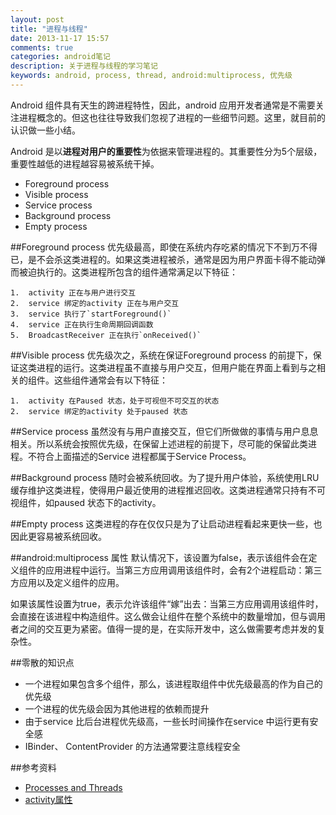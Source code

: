 ```yaml
---
layout: post
title: "进程与线程"
date: 2013-11-17 15:57
comments: true
categories: android笔记
description: 关于进程与线程的学习笔记
keywords: android, process, thread, android:multiprocess, 优先级
---
```


Android 组件具有天生的跨进程特性，因此，android 应用开发者通常是不需要关注进程概念的。但这也往往导致我们忽视了进程的一些细节问题。这里，就目前的认识做一些小结。

Android 是以**进程对用户的重要性**为依据来管理进程的。其重要性分为5个层级，重要性越低的进程越容易被系统干掉。

-   Foreground process
-   Visible process
-   Service process
-   Background process
-   Empty process

##Foreground process
优先级最高，即使在系统内存吃紧的情况下不到万不得已，是不会杀这类进程的。如果这类进程被杀，通常是因为用户界面卡得不能动弹而被迫执行的。这类进程所包含的组件通常满足以下特征：

    1.  activity 正在与用户进行交互
    2.  service 绑定的activity 正在与用户交互
    3.  service 执行了`startForeground()`
    4.  service 正在执行生命周期回调函数
    5.  BroadcastReceiver 正在执行`onReceived()`

##Visible process
优先级次之，系统在保证Foreground process 的前提下，保证这类进程的运行。这类进程虽不直接与用户交互，但用户能在界面上看到与之相关的组件。这些组件通常会有以下特征：

    1.  activity 在Paused 状态，处于可视但不可交互的状态
    2.  service 绑定的activity 处于paused 状态

##Service process
虽然没有与用户直接交互，但它们所做做的事情与用户息息相关。所以系统会按照优先级，在保留上述进程的前提下，尽可能的保留此类进程。不符合上面描述的Service 进程都属于Service Process。

##Background process
随时会被系统回收。为了提升用户体验，系统使用LRU 缓存维护这类进程，使得用户最近使用的进程推迟回收。这类进程通常只持有不可视组件，如paused 状态下的activity。

##Empty process
这类进程的存在仅仅只是为了让启动进程看起来更快一些，也因此更容易被系统回收。

##android:multiprocess 属性
默认情况下，该设置为false，表示该组件会在定义组件的应用进程中运行。当第三方应用调用该组件时，会有2个进程启动：第三方应用以及定义组件的应用。

如果该属性设置为true，表示允许该组件“嫁”出去：当第三方应用调用该组件时，会直接在该进程中构造组件。这么做会让组件在整个系统中的数量增加，但与调用者之间的交互更为紧密。值得一提的是，在实际开发中，这么做需要考虑并发的复杂性。

##零散的知识点

*   一个进程如果包含多个组件，那么，该进程取组件中优先级最高的作为自己的优先级
*   一个进程的优先级会因为其他进程的依赖而提升
*   由于service 比后台进程优先级高，一些长时间操作在service 中运行更有安全感
*   IBinder、 ContentProvider 的方法通常要注意线程安全

##参考资料
-   [Processes and Threads](https://developer.android.com/guide/components/processes-and-threads.html)
-   [activity属性](https://developer.android.com/guide/topics/manifest/activity-element.html#multi)



